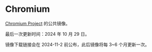 # Chromium
[Chromium Project](https://github.com/chromium/chromium/) 的公共镜像。

最后一次更新时间：2024 年 10 月 29 日。

镜像下载链接会在 2024-11-2 前公布，此后镜像将每 3~6 个月更新一次。

